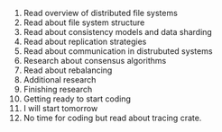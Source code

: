 1. Read overview of distributed file systems
2. Read about file system structure
3. Read about consistency models and data sharding
4. Read about replication strategies
5. Read about communication in distrubuted systems
6. Research about consensus algorithms
7. Read about rebalancing
8. Additional research
9. Finishing research
10. Getting ready to start coding
11. I will start tomorrow
12. No time for coding but read about tracing crate.
